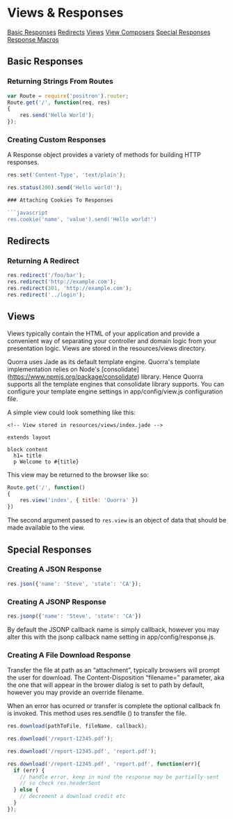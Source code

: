 # Views & Responses

[Basic Responses](#basic-responses)
[Redirects](#redirects)
[Views](#views)
[View Composers](#view-composers)
[Special Responses](#special-responses)
[Response Macros](#response-macros)

## Basic Responses

### Returning Strings From Routes

```javascript
var Route = require('positron').router;
Route.get('/', function(req, res)
{
    res.send('Hello World');
});
```
### Creating Custom Responses

A Response object provides a variety of methods for building HTTP responses.

```javascript
res.set('Content-Type', 'text/plain');

res.status(200).send('Hello world!');

### Attaching Cookies To Responses

```javascript
res.cookie('name', 'value').send('Hello world!')
```

## Redirects

### Returning A Redirect

```javascript
res.redirect('/foo/bar');
res.redirect('http://example.com');
res.redirect(301, 'http://example.com');
res.redirect('../login');
```

## Views

Views typically contain the HTML of your application and provide a convenient way of separating your controller and
domain logic from your presentation logic. Views are stored in the resources/views directory.

Quorra uses Jade as its default template engine. Quorra's template implementation relies on Node's [consolidate]
(https://www.npmjs.org/package/consolidate) library. Hence Quorra supports all the template engines that consolidate
library supports. You can configure your template engine settings in app/config/view.js configuration file.

A simple view could look something like this:

```
<!-- View stored in resources/views/index.jade -->

extends layout

block content
  h1= title
  p Welcome to #{title}
```

This view may be returned to the browser like so:

```javascript
Route.get('/', function()
{
    res.view('index', { title: 'Quorra' })
})
```

The second argument passed to `res.view` is an object of data that should be made available to the view.

## Special Responses

### Creating A JSON Response

```javascript
res.json({'name': 'Steve', 'state': 'CA'});
```

### Creating A JSONP Response

```javascript
res.jsonp({'name': 'Steve', 'state': 'CA'})
```
By default the JSONP callback name is simply callback, however you may alter this with the jsonp callback name
setting in app/config/response.js.

### Creating A File Download Response

Transfer the file at path as an “attachment”, typically browsers will prompt the user for download. The
Content-Disposition “filename=” parameter, aka the one that will appear in the brower dialog is set to path by
default, however you may provide an override filename.

When an error has ocurred or transfer is complete the optional callback fn is invoked. This method uses res.sendfile
() to transfer the file.

```javascript
res.download(pathToFile, fileName, callback);

res.download('/report-12345.pdf');

res.download('/report-12345.pdf', 'report.pdf');

res.download('/report-12345.pdf', 'report.pdf', function(err){
  if (err) {
    // handle error, keep in mind the response may be partially-sent
    // so check res.headerSent
  } else {
    // decrement a download credit etc
  }
});
```